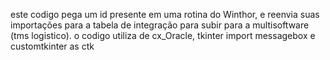 este codigo pega um id presente em uma rotina do Winthor, e reenvia suas importações para a tabela de integração para subir para a multisoftware (tms logistico).
o codigo utiliza de cx_Oracle, tkinter import messagebox e customtkinter as ctk
